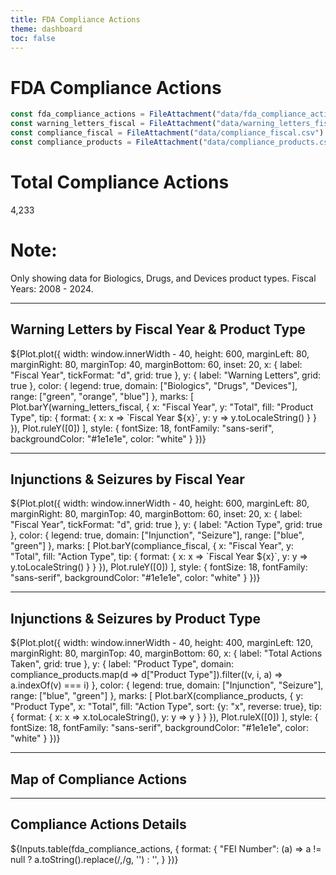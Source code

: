 ```yaml
---
title: FDA Compliance Actions
theme: dashboard
toc: false
---
```


# FDA Compliance Actions

<!-- Load and transform the data -->

```js
const fda_compliance_actions = FileAttachment("data/fda_compliance_actions.csv").csv({typed: true});
const warning_letters_fiscal = FileAttachment("data/warning_letters_fiscal.csv").csv({typed: true});
const compliance_fiscal = FileAttachment("data/compliance_fiscal.csv").csv({typed: true});
const compliance_products = FileAttachment("data/compliance_products.csv").csv({typed: true});
```

<div class="grid grid-cols-3">
  <div class="card"><h1>Total Compliance Actions</h1>4,233</div>
  <div class="card">
    <h1>Note:</h1> Only showing data for Biologics, Drugs, and Devices product types. Fiscal Years: 2008 - 2024.
  </div>
</div>

---

## Warning Letters by Fiscal Year & Product Type

<div class="card">
  ${Plot.plot({
  width: window.innerWidth - 40,
  height: 600,
  marginLeft: 80,
  marginRight: 80,
  marginTop: 40,
  marginBottom: 60,
  inset: 20,
  x: {
    label: "Fiscal Year",
    tickFormat: "d",
    grid: true
  },
  y: {
    label: "Warning Letters",
    grid: true
  },
  color: {
    legend: true,
    domain: ["Biologics", "Drugs", "Devices"],
    range: ["green", "orange", "blue"]
  },
  marks: [
    Plot.barY(warning_letters_fiscal, {
      x: "Fiscal Year", 
      y: "Total",
      fill: "Product Type", 
      tip: {
        format: {
          x: x => `Fiscal Year ${x}`,
          y: y => y.toLocaleString()
        }
      }
    }),
    Plot.ruleY([0])
  ],
  style: {
    fontSize: 18,
    fontFamily: "sans-serif",
    backgroundColor: "#1e1e1e",
    color: "white"
  }
})}
</div>

---

## Injunctions & Seizures by Fiscal Year

<div class="card">
  ${Plot.plot({
  width: window.innerWidth - 40,
  height: 600,
  marginLeft: 80,
  marginRight: 80,
  marginTop: 40,
  marginBottom: 60,
  inset: 20,
  x: {
    label: "Fiscal Year",
    tickFormat: "d",
    grid: true
  },
  y: {
    label: "Action Type",
    grid: true
  },
  color: {
    legend: true,
    domain: ["Injunction", "Seizure"],
    range: ["blue", "green"]
  },
  marks: [
    Plot.barY(compliance_fiscal, {
      x: "Fiscal Year", 
      y: "Total",
      fill: "Action Type", 
      tip: {
        format: {
          x: x => `Fiscal Year ${x}`,
          y: y => y.toLocaleString()
        }
      }
    }),
    Plot.ruleY([0])
  ],
  style: {
    fontSize: 18,
    fontFamily: "sans-serif",
    backgroundColor: "#1e1e1e",
    color: "white"
  }
})}
</div>

---

## Injunctions & Seizures by Product Type

<div class="card">
  ${Plot.plot({
  width: window.innerWidth - 40,
  height: 400,
  marginLeft: 120,
  marginRight: 80,
  marginTop: 40,
  marginBottom: 60,
  x: {
    label: "Total Actions Taken",
    grid: true
  },
  y: {
    label: "Product Type",
    domain: compliance_products.map(d => d["Product Type"]).filter((v, i, a) => a.indexOf(v) === i)
  },
  color: {
    legend: true,
    domain: ["Injunction", "Seizure"],
    range: ["blue", "green"]
  },
  marks: [
    Plot.barX(compliance_products, {
      y: "Product Type",
      x: "Total",
      fill: "Action Type",
      sort: {y: "x", reverse: true},
      tip: {
        format: {
          x: x => x.toLocaleString(),
          y: y => y
        }
      }
    }),
    Plot.ruleX([0])
  ],
  style: {
    fontSize: 18,
    fontFamily: "sans-serif",
    backgroundColor: "#1e1e1e",
    color: "white"
  }
})}
</div>

---

## Map of Compliance Actions

---

## Compliance Actions Details
<div class="card">
  ${Inputs.table(fda_compliance_actions, {
    format: {
      "FEI Number": (a) => a != null ? a.toString().replace(/,/g, '') : '',
    }
  })}
</div>

